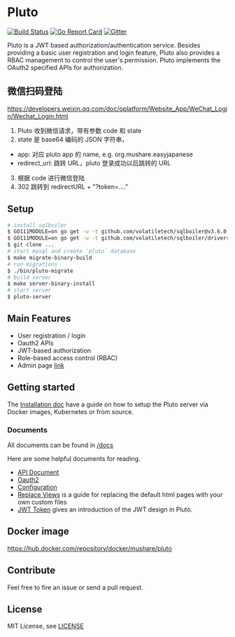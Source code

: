 # Pluto

[![Build Status](https://travis-ci.org/mushare/pluto.svg?branch=master)](https://travis-ci.org/mushare/pluto)
[![Go Report Card](https://goreportcard.com/badge/github.com/MuShare/pluto)](https://goreportcard.com/report/github.com/MuShare/pluto)
[![Gitter](https://badges.gitter.im/pluto-discuss/community.svg)](https://gitter.im/pluto-discuss/community?utm_source=badge&utm_medium=badge&utm_campaign=pr-badge)

Pluto is a JWT based authorization/authentication service. Besides providing a basic user registration and login feature, Pluto also provides a RBAC management to control the user's permission. Pluto implements the OAuth2 specified APIs for authorization.

## 微信扫码登陆

https://developers.weixin.qq.com/doc/oplatform/Website_App/WeChat_Login/Wechat_Login.html

1. Pluto 收到微信请求，带有参数 code 和 state
2. state 是 base64 编码的 JSON 字符串，
  - app: 对应 pluto app 的 name, e.g. org.mushare.easyjapanese
  - redirect_url: 跳转 URL，pluto 登录成功以后跳转的 URL
3. 根据 code 进行微信登陆
4. 302 跳转到 redirectURL + "?token=...."

## Setup

```bash
# install sqlboiler
$ GO111MODULE=on go get -u -t github.com/volatiletech/sqlboiler@v3.6.0
$ GO111MODULE=on go get -u -t github.com/volatiletech/sqlboiler/drivers/sqlboiler-mysql@v3.6.0
$ git clone ...
# start mysql and create `pluto` database
$ make migrate-binary-build
# run migrations
$ ./bin/pluto-migrate
# build server
$ make server-binary-install
# start server
$ pluto-server
```

## Main Features

* User registration / login
* Oauth2 APIs
* JWT-based authorization
* Role-based access control (RBAC)
* Admin page [link](https://github.com/MuShare/pluto-admin)

## Getting started

The [Installation doc](https://github.com/MuShare/pluto/blob/master/docs/installation.md) have a guide on how to setup the Pluto server via Docker images, Kubernetes or from source.

### Documents

All documents can be found in [/docs](https://github.com/MuShare/pluto/blob/master/docs)

Here are some helpful documents for reading.

* [API Document](https://github.com/MuShare/pluto/blob/master/docs/api.md)
* [Oauth2](https://github.com/MuShare/pluto/blob/master/docs/oauth.md)
* [Configuration](https://github.com/MuShare/pluto/blob/master/docs/configuration.md)
* [Replace Views](https://github.com/MuShare/pluto/blob/master/docs/view.md) is a guide for replacing the default html pages with your own custom files
* [JWT Token](https://github.com/MuShare/pluto/blob/master/docs/jwt.md) gives an introduction of the JWT design in Pluto.

## Docker image

https://hub.docker.com/repository/docker/mushare/pluto

## Contribute

Feel free to fire an issue or send a pull request.

## License

MIT License, see [LICENSE](https://github.com/MuShare/pluto/blob/master/LICENSE)
